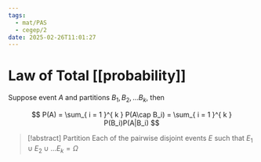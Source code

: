 ```yaml
---
tags:
  - mat/PAS
  - cegep/2
date: 2025-02-26T11:01:27
---
```


# Law of Total [[probability]]

Suppose event $A$ and partitions $B_1, B_2,\dots B_k$, then

$$
P(A) = \sum_{ i = 1 }^{ k } P(A\cap B_i) = \sum_{ i = 1 }^{ k } P(B_i)P(A|B_i)
$$

> [!abstract] Partition
> Each of the pairwise disjoint events $E$ such that $E_1\cup E_2\cup\dots E_k = \Omega$